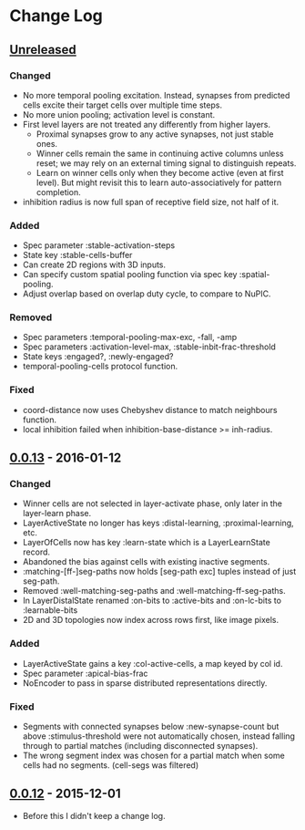 # Change Log

## [Unreleased]
### Changed
- No more temporal pooling excitation. Instead, synapses from predicted
  cells excite their target cells over multiple time steps.
- No more union pooling; activation level is constant.
- First level layers are not treated any differently from higher layers.
  - Proximal synapses grow to any active synapses, not just stable ones.
  - Winner cells remain the same in continuing active columns unless reset;
    we may rely on an external timing signal to distinguish repeats.
  - Learn on winner cells only when they become active (even at first level).
    But might revisit this to learn auto-associatively for pattern completion.
- inhibition radius is now full span of receptive field size, not half of it.

### Added
- Spec parameter :stable-activation-steps
- State key :stable-cells-buffer
- Can create 2D regions with 3D inputs.
- Can specify custom spatial pooling function via spec key :spatial-pooling.
- Adjust overlap based on overlap duty cycle, to compare to NuPIC.

### Removed
- Spec parameters :temporal-pooling-max-exc, -fall, -amp
- Spec parameters :activation-level-max, :stable-inbit-frac-threshold
- State keys :engaged?, :newly-engaged?
- temporal-pooling-cells protocol function.

### Fixed
- coord-distance now uses Chebyshev distance to match neighbours function.
- local inhibition failed when inhibition-base-distance >= inh-radius.

## [0.0.13] - 2016-01-12
### Changed
- Winner cells are not selected in layer-activate phase, only later in
  the layer-learn phase.
- LayerActiveState no longer has keys :distal-learning, :proximal-learning, etc.
- LayerOfCells now has key :learn-state which is a LayerLearnState record.
- Abandoned the bias against cells with existing inactive segments.
- :matching-[ff-]seg-paths now holds [seg-path exc] tuples instead of just seg-path.
- Removed :well-matching-seg-paths and :well-matching-ff-seg-paths.
- In LayerDistalState renamed :on-bits to :active-bits
  and :on-lc-bits to :learnable-bits
- 2D and 3D topologies now index across rows first, like image pixels.

### Added
- LayerActiveState gains a key :col-active-cells, a map keyed by col id.
- Spec parameter :apical-bias-frac
- NoEncoder to pass in sparse distributed representations directly.

### Fixed
- Segments with connected synapses below :new-synapse-count but above
  :stimulus-threshold were not automatically chosen, instead falling
  through to partial matches (including disconnected synapses).
- The wrong segment index was chosen for a partial match when some
  cells had no segments. (cell-segs was filtered)

## [0.0.12] - 2015-12-01
- Before this I didn't keep a change log.

[Unreleased]: https://github.com/nupic-community/comportex/compare/v0.0.13...HEAD
[0.0.13]: https://github.com/nupic-community/comportex/compare/v0.0.12...v0.0.13
[0.0.12]: https://github.com/nupic-community/comportex/compare/v0.0.10...v0.0.12
